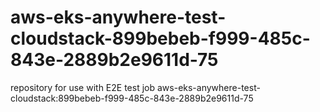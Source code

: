 # aws-eks-anywhere-test-cloudstack-899bebeb-f999-485c-843e-2889b2e9611d-75
repository for use with E2E test job aws-eks-anywhere-test-cloudstack:899bebeb-f999-485c-843e-2889b2e9611d-75
